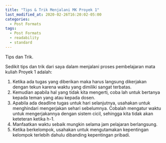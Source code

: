 ```yaml
---
title: "Tips & Trik Menjalani MK Proyek 1"
last_modified_at: 2020-02-26T16:20:02-05:00
categories:
  - Post Formats
tags:
  - Post Formats
  - readability
  - standard
---
```


Tips dan Trik.

Sedikit tips dan trik dari saya dalam menjalani proses pembelajaran mata kuliah Proyek 1 adalah: 
1. Ketika ada tugas yang diberikan maka harus langsung dikerjakan dengan tekun karena waktu yang dimiliki sangat terbatas. 
2. Kemudian apabila hal yang tidak kita mengerti, coba lah untuk bertanya kepada teman yang atau kepada dosen. 
3. Apabila ada deadline tugas untuk  hari selanjutnya, usahakan untuk menghindari mengerjakan sehari sebelumnya. Cobalah mengatur waktu untuk mengerjakannya dengan sistem cicil, sehingga kita tidak akan keteteran ketika h-1.
4. Manfaatkan waktu sebaik mungkin selama jam pelajaran berlangsung.
5. Ketika berkelompok, usahakan untuk mengutamakan kepentingan kelompok terlebih dahulu dibanding kepentingan pribadi.